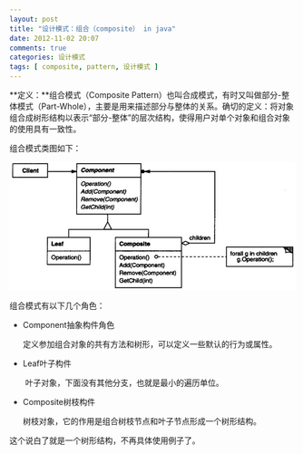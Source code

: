 ```yaml
---
layout: post
title: "设计模式：组合（composite） in java"
date: 2012-11-02 20:07
comments: true
categories: 设计模式
tags: [ composite, pattern, 设计模式 ]
---
```

**定义：**组合模式（Composite Pattern）也叫合成模式，有时又叫做部分-整体模式（Part-Whole），主要是用来描述部分与整体的关系。确切的定义：将对象组合成树形结构以表示“部分-整体”的层次结构，使得用户对单个对象和组合对象的使用具有一致性。   

组合模式类图如下：    

![组合模式](/images/blog/composite-pattern.jpg)    

组合模式有以下几个角色：   

- Component抽象构件角色   

  ​	定义参加组合对象的共有方法和树形，可以定义一些默认的行为或属性。   

- Leaf叶子构件 

  ​	叶子对象，下面没有其他分支，也就是最小的遍历单位。   

- Composite树枝构件    

  ​	树枝对象，它的作用是组合树枝节点和叶子节点形成一个树形结构。    


这个说白了就是一个树形结构，不再具体使用例子了。     
